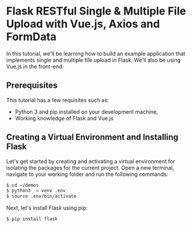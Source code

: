 # Flask RESTful Single & Multiple File Upload with Vue.js, Axios and FormData 

In this tutorial, we'll be learning how to build an example application that implements single and multiple file upload in Flask. We'll also be using Vue.js in the front-end.

## Prerequisites

This tutorial has a few requisites such as:

- Python 3 and pip installed on your development machine,
- Working knowledge of Flask and Vue.js

## Creating a Virtual Environment and Installing Flask

Let's get started by creating and activating  a virtual environment for isolating the packages for the current project.  Open a new terminal, navigate to your working folder and run the following commands:

```bash
$ cd ~/demos
$ python3 -m venv .env
$ source .env/bin/activate
```

Next, let's install Flask using pip:

```bash
$ pip install flask
```


